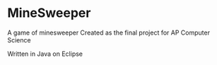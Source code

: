 # MineSweeper
A game of minesweeper
Created as the final project for AP Computer Science

Written in Java on Eclipse
